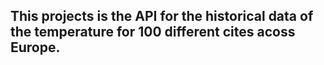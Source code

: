 ## This projects is the API for the historical data of the temperature for 100 different cites acoss Europe. 